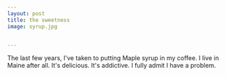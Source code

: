 ```yaml
---
layout: post
title: the sweetness
image: syrup.jpg


---
```

The last few years, I've taken to putting Maple syrup in my coffee. I live in Maine after all. It's delicious. It's addictive. I fully admit I have a problem.
